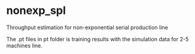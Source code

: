 # nonexp_spl
Throughput estimation for non-exponential serial production line

The .pt files in pt folder is training results with the simulation data for 2-5 machines line.
